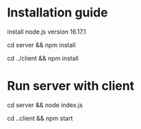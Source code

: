 # Installation guide

install node.js version 16.17.1

cd server && npm install

cd ../client && npm install

# Run server with client

cd server && node index.js

cd ..client && npm start

